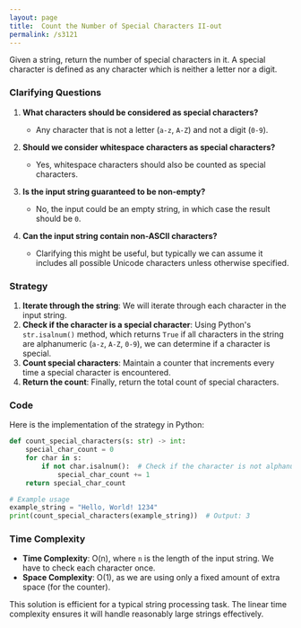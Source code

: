 ```yaml
---
layout: page
title:  Count the Number of Special Characters II-out
permalink: /s3121
---
```


Given a string, return the number of special characters in it. A special character is defined as any character which is neither a letter nor a digit. 

### Clarifying Questions

1. **What characters should be considered as special characters?**
    - Any character that is not a letter (`a-z`, `A-Z`) and not a digit (`0-9`).
  
2. **Should we consider whitespace characters as special characters?**
    - Yes, whitespace characters should also be counted as special characters.

3. **Is the input string guaranteed to be non-empty?**
    - No, the input could be an empty string, in which case the result should be `0`.

4. **Can the input string contain non-ASCII characters?**
    - Clarifying this might be useful, but typically we can assume it includes all possible Unicode characters unless otherwise specified.

### Strategy

1. **Iterate through the string**: We will iterate through each character in the input string.
2. **Check if the character is a special character**: Using Python's `str.isalnum()` method, which returns `True` if all characters in the string are alphanumeric (`a-z`, `A-Z`, `0-9`), we can determine if a character is special.
3. **Count special characters**: Maintain a counter that increments every time a special character is encountered.
4. **Return the count**: Finally, return the total count of special characters.

### Code

Here is the implementation of the strategy in Python:

```python
def count_special_characters(s: str) -> int:
    special_char_count = 0
    for char in s:
        if not char.isalnum():  # Check if the character is not alphanumeric
            special_char_count += 1
    return special_char_count

# Example usage
example_string = "Hello, World! 1234"
print(count_special_characters(example_string))  # Output: 3
```

### Time Complexity

- **Time Complexity**: O(n), where `n` is the length of the input string. We have to check each character once.
- **Space Complexity**: O(1), as we are using only a fixed amount of extra space (for the counter).

This solution is efficient for a typical string processing task. The linear time complexity ensures it will handle reasonably large strings effectively.